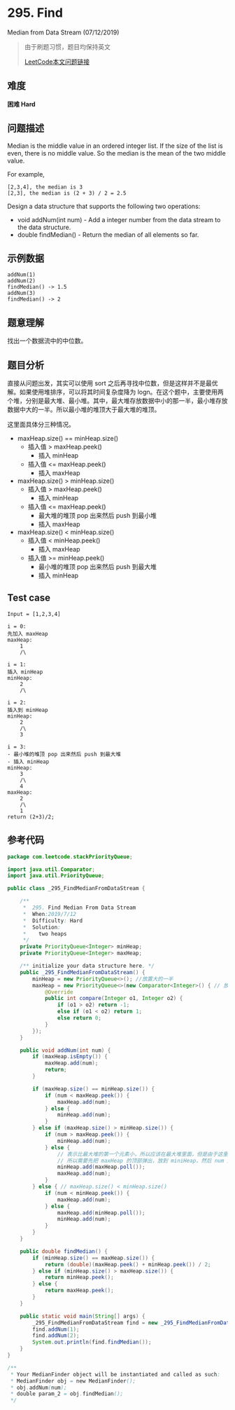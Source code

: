 # 295. Find
Median from Data Stream (07/12/2019) 
> 由于刷题习惯，题目均保持英文
>
> [LeetCode本文问题链接](https://leetcode.com/problems/find-median-from-data-stream)

## 难度

**困难 Hard**

## 问题描述

Median is the middle value in an ordered integer list. If the size of the list is even, there is no middle value. So the median is the mean of the two middle value.</br>

For example,</br>

```
[2,3,4], the median is 3
[2,3], the median is (2 + 3) / 2 = 2.5
```

Design a data structure that supports the following two operations:

- void addNum(int num) - Add a integer number from the data stream to the data structure.
- double findMedian() - Return the median of all elements so far.

## 示例数据

```
addNum(1)
addNum(2)
findMedian() -> 1.5
addNum(3) 
findMedian() -> 2
```

## 题意理解

找出一个数据流中的中位数。

## 题目分析

直接从问题出发，其实可以使用 sort 之后再寻找中位数，但是这样并不是最优解。如果使用堆排序，可以将其时间复杂度降为 logn。在这个题中，主要使用两个堆，分别是最大堆、最小堆。其中，最大堆存放数据中小的那一半，最小堆存放数据中大的一半。所以最小堆的堆顶大于最大堆的堆顶。</br>

这里面具体分三种情况。

* maxHeap.size() == minHeap.size()
  * 插入值 > maxHeap.peek()
    * 插入 minHeap
  * 插入值 <= maxHeap.peek()
    * 插入 maxHeap
* maxHeap.size() > minHeap.size()
  * 插入值 > maxHeap.peek()
    * 插入 minHeap
  * 插入值 <= maxHeap.peek()
    * 最大堆的堆顶 pop 出来然后 push 到最小堆
    * 插入 maxHeap
* maxHeap.size() < minHeap.size()
  * 插入值 < minHeap.peek()
    * 插入 maxHeap
  * 插入值 >= minHeap.peek()
    * 最小堆的堆顶 pop 出来然后 push 到最大堆
    * 插入 minHeap

## Test case

```
Input = [1,2,3,4]

i = 0: 
先加入 maxHeap
maxHeap:
	1
	/\

i = 1:
插入 minHeap
minHeap:
	2
	/\

i = 2:
插入到 minHeap
minHeap:
	2
	/\
	3
	
i = 3:
- 最小堆的堆顶 pop 出来然后 push 到最大堆
- 插入 minHeap
minHeap:
	3
	/\
	4
maxHeap:
	2
	/\
	1
return (2+3)/2;
```

## 参考代码

```java
package com.leetcode.stackPriorityQueue;

import java.util.Comparator;
import java.util.PriorityQueue;

public class _295_FindMedianFromDataStream {

    /**
     *  295. Find Median From Data Stream
     *  When:2019/7/12
     *  Difficulty: Hard
     *  Solution:
     *    two heaps
     */
    private PriorityQueue<Integer> minHeap;
    private PriorityQueue<Integer> maxHeap;

    /** initialize your data structure here. */
    public _295_FindMedianFromDataStream() {
        minHeap = new PriorityQueue<>(); //放置大的一半
        maxHeap = new PriorityQueue<>(new Comparator<Integer>() { // 放置小的那一半
            @Override
            public int compare(Integer o1, Integer o2) {
                if (o1 > o2) return -1;
                else if (o1 < o2) return 1;
                else return 0;
            }
        });
    }

    public void addNum(int num) {
        if (maxHeap.isEmpty()) {
            maxHeap.add(num);
            return;
        }

        if (maxHeap.size() == minHeap.size()) {
            if (num < maxHeap.peek()) {
                maxHeap.add(num);
            } else {
                minHeap.add(num);
            }
        } else if (maxHeap.size() > minHeap.size()) {
            if (num > maxHeap.peek()) {
                minHeap.add(num);
            } else {
                // 表示比最大堆的第一个元素小，所以应该在最大堆里面，但是由于这里本身元素就比最小堆多
                // 所以需要先把 maxHeap 的顶部弹出，放到 miniHeap，然后 num 加入到 maxHeap
                minHeap.add(maxHeap.poll());
                maxHeap.add(num);
            }
        } else { // maxHeap.size() < minHeap.size()
            if (num < minHeap.peek()) {
                maxHeap.add(num);
            } else {
                maxHeap.add(minHeap.poll());
                minHeap.add(num);
            }
        }
    }

    public double findMedian() {
        if (minHeap.size() == maxHeap.size()) {
            return (double)(maxHeap.peek() + minHeap.peek()) / 2;
        } else if (minHeap.size() > maxHeap.size()) {
            return minHeap.peek();
        } else {
            return maxHeap.peek();
        }
    }

    public static void main(String[] args) {
        _295_FindMedianFromDataStream find = new _295_FindMedianFromDataStream();
        find.addNum(1);
        find.addNum(2);
        System.out.println(find.findMedian());
    }
}

/**
 * Your MedianFinder object will be instantiated and called as such:
 * MedianFinder obj = new MedianFinder();
 * obj.addNum(num);
 * double param_2 = obj.findMedian();
 */

```



